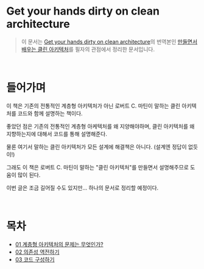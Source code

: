 # Get your hands dirty on clean architecture
> 이 문서는 [Get your hands dirty on clean architecture](https://www.amazon.com/Hands-Dirty-Clean-Architecture-hands/dp/1839211962)의 번역본인 [만들면서 배우는 클린 아키텍처](http://www.yes24.com/product/goods/105138479)를 필자의 관점에서 정리한 문서입니다.

<br>

# 들어가며
이 책은 기존의 전통적인 계층형 아키텍처가 아닌 로버트 C. 마틴이 말하는 클린 아키텍처를 코드와 함께 설명하는 책이다.

좋았던 점은 기존의 전통적인 계층형 아케텍처를 왜 지양해야하며, 클린 아키텍처를 왜 지향하는지에 대해서 코드를 통해 설명해준다.

물론 여기서 말하는 클린 아키텍처가 모든 설계에 해결책은 아니다. (설계엔 정답이 없듯이!)

그래도 이 책은 로버트 C. 마틴이 말하는 "클린 아키텍처"를 만들면서 설명해주므로 도움이 많이 된다.

이번 글은 조금 길어질 수도 있지만... 하나의 문서로 정리할 예정이다.

<br>

# 목차

- [01 계층형 아키텍처의 문제는 무엇인가?](./01%EA%B3%84%EC%B8%B5%ED%98%95_%EC%95%84%ED%82%A4%ED%85%8D%EC%B2%98%EC%9D%98_%EB%AC%B8%EC%A0%9C.md)
- [02 의존성 역전하기](./02%EC%9D%98%EC%A1%B4%EC%84%B1_%EC%97%AD%EC%A0%84%ED%95%98%EA%B8%B0.md)
- [03 코드 구성하기](./03%EC%BD%94%EB%93%9C%EA%B5%AC%EC%84%B1%ED%95%98%EA%B8%B0.md)

